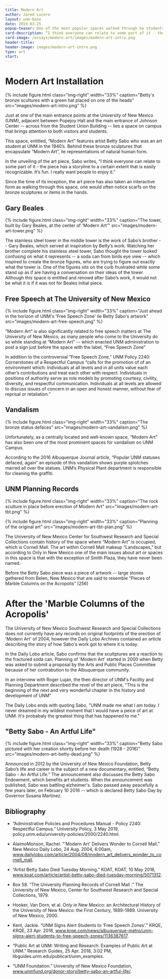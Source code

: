 ```yaml
---
title: Modern Art
author: Jared Lucero
layout: unm-base
date: 2019-03-25
popup-teaser: One of the most popular spaces walked through by students, faculty, and visitors!
card-description: “I think everyone can relate to some part of it - the piece has a storyline to a certain extent that is easily recognizable. It’s fun. I really want people to enjoy it.”
card-image: /essays/modern-art/images/modern-art-intro.png
header-title: 
header-image: images/modern-art-intro.png
type: art
start: 
---
```


# Modern Art Installation

{% include figure.html class="img-right" width="33%" caption="Betty's bronze scultures with a green hat placed on one of the heads" src="images/modern-art-intro.png" %}


Just at one of the main entrance points at the University of New Mexico (UNM), adjacent between Popejoy Hall and the main entrance of Johnson Center -- across from the Student Union Building -- lies a space on campus that brings attention to both visitors and students. 

This space, entitled, “Modern Art” features artist Betty Sabo who was an art student at UNM in the 1940’s. Behind these bronze sculptures that encapsulate “Modern Art”, lie representations of natural human form. 

In the unveiling of the art piece, Sabo writes, “I think everyone can relate to some part of it - the piece has a storyline to a certain extent that is easily recognizable. It’s fun. I really want people to enjoy it.” 

Since the time of its inception, the art piece has also taken an interactive form as walking through this space, one would often notice scarfs on the bronze sculptures or items in the hands. 

## Gary Beales

{% include figure.html class="img-right" width="33%" caption="The tower, built by Gary Beales, at the center of 'Modern Art'" src="images/modern-art-tower.png" %}

The stainless steel tower in the middle tower is the work of Sabo’s brother -- Gary Beales, which served at inspiration by Betty’s work. Watching her brother complete his stainless steel tower, Sabo thought the tower looked confusing on what it represents -- a soda can from birds eye view -- which inspired to create the bronze figures, who are trying to figure out exactly what the tower is. One of the figures sits on the curb frustrated while some stand up as if are having a conversation on their ideas of the tower. Although this space is entitled and renowd after Sabo’s work, it would not be what it is if it was not for Beales initial piece. 

## Free Speech at The University of New Mexico

{% include figure.html class="img-right" width="33%" caption="Just ahead in the horizon of UNM's 'Free Speech Zone' lie Betty Sabo's artwork" src="images/modern-art-free-speech.png" %}


“Modern Art” is also significantly related to free speech matters at The University of New Mexico, as many people who come to the University do so while standing at “Modern Art” -- which enacted UNM administration to post a sign just before the space with the label, “Free Speech Zone”

In addition to the controversial “Free Speech Zone,” UNM Policy 2240: Cornerstones of a Respectful Campus “calls for the promotion of of an environment which:
Individuals at all levels and in all units value each other’s contributions and treat each other with respect.
Individuals in positions of authority serve as role models by promoting courtesy, civility, diversity, and respectful communication.
Individuals at all levels are allowed to discuss issues of concern in an open and honest manner, without fear of reprisal or retaliation.” 


## Vandalism 

{% include figure.html class="img-right" width="33%" caption="The bronze status defaces" src="images/modern-art-vandalism.png" %}

Unfortunately, as a centrally located and well-known space, “Modern Art” has also been one of the most prominent spaces for vandalism on UNM Campus. 

According to the 2016 Albuquerque Journal article, “Popular UNM statuses defaced, again” an episode of this vandalism shows purple splotches marred all over the statues. UNM’s Physical Plant department is responsible for cleaning the graffiti. 


## UNM Planning Records

{% include figure.html class="img-right" width="33%" caption="The rock sculture in place before erection of Modern Art" src="images/modern-art-tbt.png" %}

{% include figure.html class="img-right" width="33%" caption="Planning of the original art" src="images/modern-art-tbt-plan.png" %}

The University of New Mexico Center for Southwest Research and Special Collections contain history of the space where “Modern Art” is occupied, which is Cornell Mall. The art within Cornell Mall makeup “Landscapes,” but according to Only in New Mexico one of the main issues about art or spaces in this space is that with the exception of Smith Plaza, they have never been named.

Before the Betty Sabo piece was a piece of artwork -- large stones gathered from Belen, New Mexico that are said to resemble “Pieces of Marble Columns on the Acropolis” (256)

# After the 'Marble Columns of the Acropolis'

The University of New Mexico Southwest Research and Special Collections does not currently have any records on original footprints of the erection of 'Modern Art' of 2004, however the Daily Lobo Archives contained an article describing the story of how Sabo's work got to where it is today.

In the Daily Lobo article, Sabo confirms that the scultptures are a reaction to the fractured soda can. Planning of 'Modern Art' started in 2000 when Betty was asked to submit a proposal by the Arts and Public Places Committee because of her contrabution to the Albuquerque community.

In an interview with Roger Lujan, the then director of UNM's Facility and Planning Department described the revel of the art piece, "This is the beginning of the next and very wonderful chapter in the history and development of UNM" 

The Daily Lobo ends with quoting Sabo, "UNM made me what I am today. I never dreamed in my wildest moment that I would have a peice of art at UNM. It's probabaly the greatest thing that has happened to me."

## "Betty Sabo - An Artful Life"

{% include figure.html class="img-right" width="33%" caption="Betty Sabo pictured with her creation shortly before her death (1928 - 2016)" src="images/modern-art-betty-dead.png" %}

Announced in 2012 by the University of New Mexico Foundation, Betty Sabo’s life and career is the subject of a new documentary, entitled, “Betty Sabo - An Artful Life.” The announcement also discusses the Betty Sabo Endowment, which benefits art students. When the announcement was published, Sabo was battling alzheimer's. Sabo passed away peacefully a few years later, on February 10 2016  -- which is declared Betty Sabo Day by Governor Susana Martinez.

## Bibliography 

- “Administrative Policies and Procedures Manual - Policy 2240: Respectful Campus.” University Policy, 3 May 2019, policy.unm.edu/university-policies/2000/2240.html.

-  AlaimoMonson, Rachel. “'Modern Art' Delivers Wonder to Cornell Mall.” New Mexico Daily Lobo, 24 Aug. 2004, 6:00am, www.dailylobo.com/article/2004/08/modern_art_delivers_wonder_to_cornell_mall.

- “Artist Betty Sabo Died Tuesday Morning.” KOAT, KOAT, 10 May 2016, www.koat.com/article/artist-betty-sabo-died-tuesday-morning/5071312.

- Box 58. “The University Planning Records of Cornell Mall .” The University of New Mexico,  Center for Southwest Research and Special Collections, 1979.
  
- Hooker, Van Dorn, et al. Only in New Mexico: an Architectural History of the University of New Mexico: the First Century, 1889-1989. University of New Mexico, 2000.
  
- Kent, Jackie. “UNM Signs Alert Students to 'Free Speech Zones'.” KRQE, KRQE, 23 Apr. 2018, www.krqe.com/news/albuquerque-metro/unm-signs-alert-students-to-free-speech-zones/1136387617.
  
- “Public Art at UNM: Writing and Research: Examples of Public Art at UNM.” Research Guides, 25 Apr. 2018, 3:02 PM, libguides.unm.edu/publicart/unm_examples.
  
- “UNM Foundation.” University of New Mexico Foundation, www.unmfund.org/donor-story/betty-sabo-an-artful-life/.
